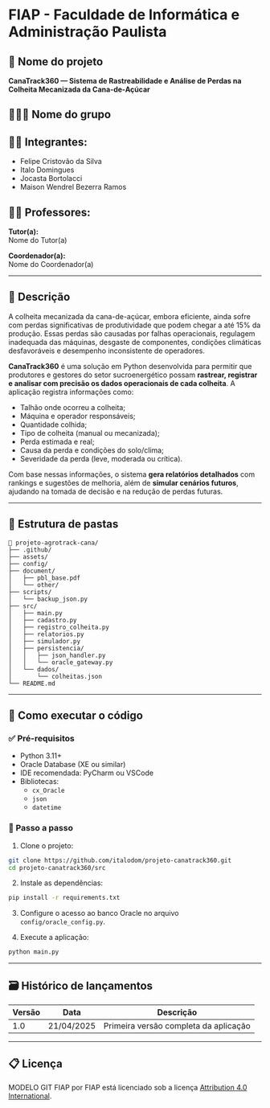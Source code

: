 # FIAP - Faculdade de Informática e Administração Paulista

## 📌 Nome do projeto
**CanaTrack360 — Sistema de Rastreabilidade e Análise de Perdas na Colheita Mecanizada da Cana-de-Açúcar**

## 👨‍👩‍👦 Nome do grupo

## 👨‍🎓 Integrantes:
- Felipe Cristovão da Silva
- Italo Domingues
- Jocasta Bortolacci
- Maison Wendrel Bezerra Ramos

## 👩‍🏫 Professores:

**Tutor(a):**  
Nome do Tutor(a)

**Coordenador(a):**  
Nome do Coordenador(a)

---

## 📜 Descrição

A colheita mecanizada da cana-de-açúcar, embora eficiente, ainda sofre com perdas significativas de produtividade que podem chegar a até 15% da produção. Essas perdas são causadas por falhas operacionais, regulagem inadequada das máquinas, desgaste de componentes, condições climáticas desfavoráveis e desempenho inconsistente de operadores.

**CanaTrack360** é uma solução em Python desenvolvida para permitir que produtores e gestores do setor sucroenergético possam **rastrear, registrar e analisar com precisão os dados operacionais de cada colheita**. A aplicação registra informações como:

- Talhão onde ocorreu a colheita;
- Máquina e operador responsáveis;
- Quantidade colhida;
- Tipo de colheita (manual ou mecanizada);
- Perda estimada e real;
- Causa da perda e condições do solo/clima;
- Severidade da perda (leve, moderada ou crítica).

Com base nessas informações, o sistema **gera relatórios detalhados** com rankings e sugestões de melhoria, além de **simular cenários futuros**, ajudando na tomada de decisão e na redução de perdas futuras.

---

## 📁 Estrutura de pastas

```
📁 projeto-agrotrack-cana/
├── .github/
├── assets/
├── config/
├── document/
│   ├── pbl_base.pdf
│   └── other/
├── scripts/
│   └── backup_json.py
├── src/
│   ├── main.py
│   ├── cadastro.py
│   ├── registro_colheita.py
│   ├── relatorios.py
│   ├── simulador.py
│   ├── persistencia/
│   │   ├── json_handler.py
│   │   └── oracle_gateway.py
│   └── dados/
│       └── colheitas.json
└── README.md
```

---

## 🔧 Como executar o código

### ✅ Pré-requisitos

- Python 3.11+
- Oracle Database (XE ou similar)
- IDE recomendada: PyCharm ou VSCode
- Bibliotecas:
    - `cx_Oracle`
    - `json`
    - `datetime`

### 🚀 Passo a passo

1. Clone o projeto:
```bash
git clone https://github.com/italodom/projeto-canatrack360.git
cd projeto-canatrack360/src
```

2. Instale as dependências:
```bash
pip install -r requirements.txt
```

3. Configure o acesso ao banco Oracle no arquivo `config/oracle_config.py`.

4. Execute a aplicação:
```bash
python main.py
```

---

## 🗃 Histórico de lançamentos

| Versão | Data       | Descrição                        |
|------|------------|----------------------------------|
| 1.0  | 21/04/2025 | Primeira versão completa da aplicação |

---

## 📋 Licença

MODELO GIT FIAP por FIAP está licenciado sob a licença [Attribution 4.0 International](https://creativecommons.org/licenses/by/4.0/).
